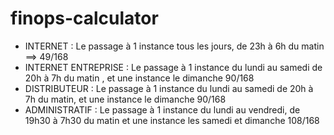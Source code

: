 # finops-calculator

- INTERNET : Le passage à 1 instance tous les jours, de 23h à 6h du matin ==> 49/168
- INTERNET ENTREPRISE : Le passage à 1 instance du lundi au samedi de 20h à 7h du matin , et une instance le dimanche 90/168
- DISTRIBUTEUR : Le passage à 1 instance du lundi au samedi de 20h à 7h du matin, et une instance le dimanche 90/168
- ADMINISTRATIF : Le passage à 1 instance du lundi au vendredi, de 19h30 à 7h30 du matin et une instance les samedi et dimanche 108/168
